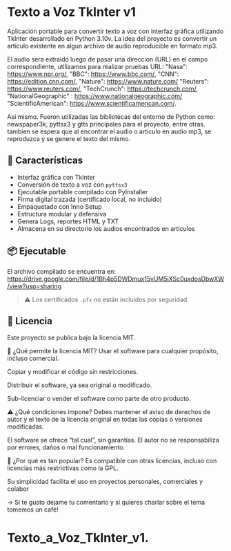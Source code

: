 # Texto a Voz TkInter v1

Aplicación portable para convertir texto a voz con interfaz gráfica utilizando TkInter desarrollado en Python 3.10v.
La idea del proyecto es convertir un articulo existente en algun archivo de audio reproducible en formato mp3.

El audio sera extraido luego de pasar una direccion (URL) en el campo correspondiente, utilizamos para realizar pruebas URL: 
"Nasa": https://www.npr.org/, "BBC": https://www.bbc.com/, "CNN": https://edition.cnn.com/, "Nature": https://www.nature.com/
"Reuters": https://www.reuters.com/, "TechCrunch": https://techcrunch.com/, "NationalGeographic" : https://www.nationalgeographic.com/
"ScientificAmerican": https://www.scientificamerican.com/.

Asi mismo. Fueron utilizadas las bibliotecas del entorno de Python como: newspaper3k, pyttsx3 y gtts principales para el proyecto, entre otras.
tambien se espera que al encontrar el audio o articulo en audio mp3, se reproduzca y se genere el texto del mismo.

## 🧩 Características

- Interfaz gráfica con TkInter
- Conversión de texto a voz con `pyttsx3`
- Ejecutable portable compilado con PyInstaller
- Firma digital trazada (certificado local, no incluido)
- Empaquetado con Inno Setup
- Estructura modular y defensiva
- Genera Logs, reportes HTML y TXT
- Almacena en su directorio los audios encontrados en articulos

## 📦 Ejecutable

El archivo compilado se encuentra en: https://drive.google.com/file/d/1Bh4p5DWDmux15vUM5iXSc0uxdosDbwXW/view?usp=sharing


> ⚠️ Los certificados `.pfx` no están incluidos por seguridad.

## 📄 Licencia

Este proyecto se publica bajo la licencia MIT.

🧾 ¿Qué permite la licencia MIT?
Usar el software para cualquier propósito, incluso comercial.

Copiar y modificar el código sin restricciones.

Distribuir el software, ya sea original o modificado.

Sub-licenciar o vender el software como parte de otro producto.

⚠️ ¿Qué condiciones impone?
Debes mantener el aviso de derechos de autor y el texto de la licencia original en todas las copias o versiones modificadas.

El software se ofrece “tal cual”, sin garantías. El autor no se responsabiliza por errores, daños o mal funcionamiento.

🧠 ¿Por qué es tan popular?
Es compatible con otras licencias, incluso con licencias más restrictivas como la GPL.

Su simplicidad facilita el uso en proyectos personales, comerciales y colabor

→ Si te gusto dejame tu comentario y si quieres charlar sobre el tema tomemos un café!

# Texto_a_Voz_TkInter_v1.
